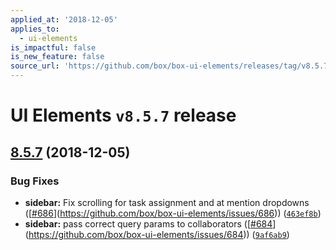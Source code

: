 ```yaml
---
applied_at: '2018-12-05'
applies_to:
  - ui-elements
is_impactful: false
is_new_feature: false
source_url: 'https://github.com/box/box-ui-elements/releases/tag/v8.5.7'
---
```


# UI Elements `v8.5.7` release

## [8.5.7]([`v8.5.6...v8.5.7`](https://github.com/box/box-ui-elements/compare/`v8.5.6...v8.5.7`)) (2018-12-05)


### Bug Fixes

* **sidebar:** Fix scrolling for task assignment and at mention dropdowns ([[#686](https://github.com/box/box-ui-elements/pull/686)](https://github.com/box/box-ui-elements/issues/686)) ([`463ef8b`](https://github.com/box/box-ui-elements/commit[`463ef8b`](https://github.com/box/box-ui-elements/commit/463ef8b)))
* **sidebar:** pass correct query params to collaborators ([[#684](https://github.com/box/box-ui-elements/pull/684)](https://github.com/box/box-ui-elements/issues/684)) ([`9af6ab9`](https://github.com/box/box-ui-elements/commit[`9af6ab9`](https://github.com/box/box-ui-elements/commit/9af6ab9)))



